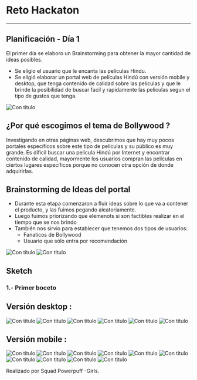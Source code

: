 # Reto Hackaton 
---

## 

## Planificación - Día 1
El primer día se elaboro un Brainstorming para obtener la mayor cantidad de ideas posibles.
* Se eligio el usuario que le encanta las películas Hindu.
* Se eligió elaborar un portal web de películas Hindú con versión mobile y desktop, que tenga contenido de calidad sobre las películas y que le brinde la posibilidad de buscar facil y rapidamente las peliculas segun el tipo de gustos que tenga.

![Con titulo](assets/docs/idea1.jpg "titulo")

## ¿Por qué escogimos el tema de Bollywood ?
Investigando en otras páginas web, descubrimos que hay muy pocos portales específicos sobre este tipo de películas y su público es muy grande. Es díficil buscar una película Hindú por Internet y encontrar contenido de calidad, mayormente los usuarios compran las películas en ciertos lugares específicos porque no conocen otra opción de donde adquirirlas.


## Brainstorming de Ideas del portal

* Durante esta etapa comenzaron a fluir ideas sobre lo que va a contener el producto, y las fuimos pegando aleatoriamente.
* Luego fuimos priorizando que elemenots si son  factibles realizar en el tiempo que se nos brindo
* También nos sirvio para establecer que tenemos dos tipos de usuarios:
  * Fanaticos de Bollywood
  * Usuario que sólo entra por recomendación 

![Con titulo](assets/docs/idea3.jpg "titulo")
![Con titulo](assets/docs/idea4.jpg "titulo")


## Sketch

### 1.- Primer boceto 
## Versión desktop :
![Con titulo](assets/docs/vista1.jpg "titulo")
![Con titulo](assets/docs/vista2.jpg "titulo")
![Con titulo](assets/docs/vista3User.jpg "titulo")
![Con titulo](assets/docs/vista3-nouser.jpg "titulo")
![Con titulo](assets/docs/vista4.jpg "titulo")
![Con titulo](assets/docs/vista5.jpg "titulo")

## Versión mobile :
![Con titulo](assets/docs/mobile1.jpg "titulo")
![Con titulo](assets/docs/mobile2.jpg "titulo")
![Con titulo](assets/docs/mobile3.jpg "titulo")
![Con titulo](assets/docs/mobile4.jpg "titulo")
![Con titulo](assets/docs/mobile5.jpg "titulo")
![Con titulo](assets/docs/mobile6.jpg "titulo")
![Con titulo](assets/docs/mobile7.jpg "titulo")
![Con titulo](assets/docs/mobile8.jpg "titulo")
![Con titulo](assets/docs/footer.jpg "titulo")
![Con titulo](assets/docs/generos.jpg "titulo")





Realizado por Squad Powerpuff -Girls.